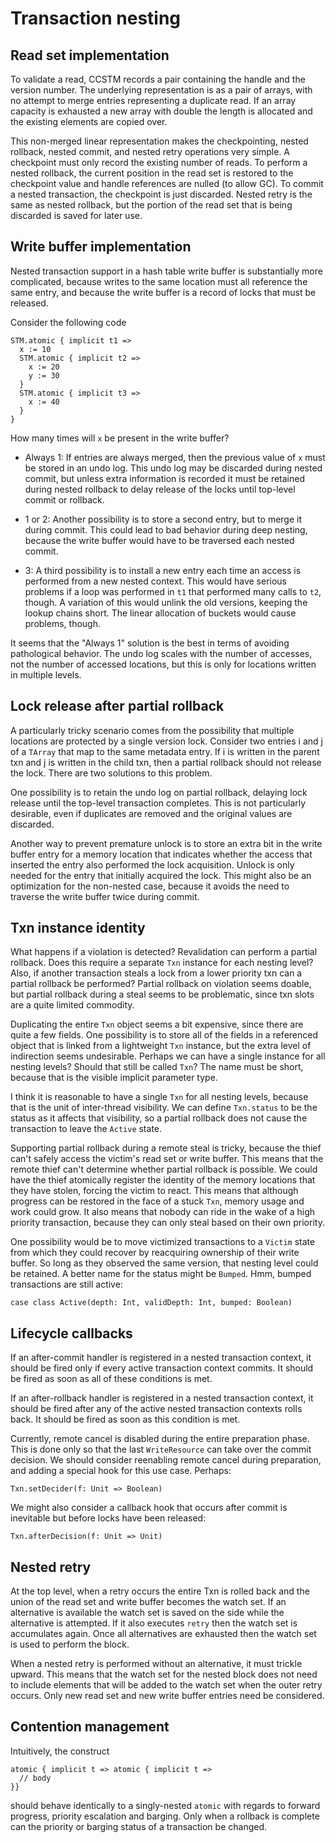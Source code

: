 # Transaction nesting

## Read set implementation

To validate a read, CCSTM records a pair containing the handle and
the version number.  The underlying representation is as a pair of
arrays, with no attempt to merge entries representing a duplicate read.
If an array capacity is exhausted a new array with double the length is
allocated and the existing elements are copied over.

This non-merged linear representation makes the checkpointing, nested
rollback, nested commit, and nested retry operations very simple.
A checkpoint must only record the existing number of reads.  To perform
a nested rollback, the current position in the read set is restored to
the checkpoint value and handle references are nulled (to allow GC).
To commit a nested transaction, the checkpoint is just discarded.
Nested retry is the same as nested rollback, but the portion of the read
set that is being discarded is saved for later use.

## Write buffer implementation

Nested transaction support in a hash table write buffer is substantially
more complicated, because writes to the same location must all reference
the same entry, and because the write buffer is a record of locks that
must be released.

Consider the following code

    STM.atomic { implicit t1 =>
      x := 10
      STM.atomic { implicit t2 =>
        x := 20
        y := 30
      }
      STM.atomic { implicit t3 =>
        x := 40
      }
    }

How many times will `x` be present in the write buffer?

* Always 1: If entries are always merged, then the previous value of
  `x` must be stored in an undo log.  This undo log may be discarded
  during nested commit, but unless extra information is recorded it must
  be retained during nested rollback to delay release of the locks until
  top-level commit or rollback.

* 1 or 2: Another possibility is to store a second entry, but to merge it
  during commit.  This could lead to bad behavior during deep nesting,
  because the write buffer would have to be traversed each nested commit.

* 3: A third possibility is to install a new entry each time an access
  is performed from a new nested context.  This would have serious
  problems if a loop was performed in `t1` that performed many calls to
  `t2`, though.  A variation of this would unlink the old versions,
  keeping the lookup chains short.  The linear allocation of buckets
  would cause problems, though.

It seems that the "Always 1" solution is the best in terms of avoiding
pathological behavior.  The undo log scales with the number of accesses,
not the number of accessed locations, but this is only for locations
written in multiple levels.

## Lock release after partial rollback

A particularly tricky scenario comes from the possibility that multiple
locations are protected by a single version lock.  Consider two entries
i and j of a `TArray` that map to the same metadata entry.  If i is
written in the parent txn and j is written in the child txn, then a
partial rollback should not release the lock.  There are two solutions to this
problem.

One possibility is to retain the undo log on partial rollback, delaying lock
release until the top-level transaction completes.  This is not particularly
desirable, even if duplicates are removed and the original values are
discarded.

Another way to prevent premature unlock is to store an extra bit in
the write buffer entry for a memory location that indicates whether
the access that inserted the entry also performed the lock acquisition.
Unlock is only needed for the entry that initially acquired the lock.
This might also be an optimization for the non-nested case, because it
avoids the need to traverse the write buffer twice during commit.

## Txn instance identity

What happens if a violation is detected?  Revalidation can perform a
partial rollback.  Does this require a separate `Txn` instance for each
nesting level?  Also, if another transaction steals a lock from a lower
priority txn can a partial rollback be performed?  Partial rollback on
violation seems doable, but partial rollback during a steal seems to be
problematic, since txn slots are a quite limited commodity.

Duplicating the entire `Txn` object seems a bit expensive, since there
are quite a few fields.  One possibility is to store all of the fields
in a referenced object that is linked from a lightweight `Txn` instance,
but the extra level of indirection seems undesirable.  Perhaps we can have
a single instance for all nesting levels?  Should that still be called
`Txn`?  The name must be short, because that is the visible implicit
parameter type.

I think it is reasonable to have a single `Txn` for all nesting levels,
because that is the unit of inter-thread visibility.  We can define
`Txn.status` to be the status as it affects that visibility, so a partial
rollback does not cause the transaction to leave the `Active` state.

Supporting partial rollback during a remote steal is tricky, because
the thief can't safely access the victim's read set or write buffer.
This means that the remote thief can't determine whether partial rollback
is possible.  We could have the thief atomically register the identity of
the memory locations that they have stolen, forcing the victim to react.
This means that although progress can be restored in the face of a stuck
`Txn`, memory usage and work could grow.  It also means that nobody can
ride in the wake of a high priority transaction, because they can only
steal based on their own priority.

One possibility would be to move victimized transactions to a `Victim` state
from which they could recover by reacquiring ownership of their write buffer.
So long as they observed the same version, that nesting level could be
retained.  A better name for the status might be `Bumped`.  Hmm, bumped
transactions are still active:

    case class Active(depth: Int, validDepth: Int, bumped: Boolean)

## Lifecycle callbacks

If an after-commit handler is registered in a nested transaction context,
it should be fired only if every active transaction context commits.
It should be fired as soon as all of these conditions is met.

If an after-rollback handler is registered in a nested transaction
context, it should be fired after any of the active nested transaction
contexts rolls back.  It should be fired as soon as this condition is met.

Currently, remote cancel is disabled during the entire preparation phase.
This is done only so that the last `WriteResource` can take over the
commit decision.  We should consider reenabling remote cancel during
preparation, and adding a special hook for this use case.  Perhaps:

    Txn.setDecider(f: Unit => Boolean)

We might also consider a callback hook that occurs after commit is
inevitable but before locks have been released:

    Txn.afterDecision(f: Unit => Unit)

## Nested retry

At the top level, when a retry occurs the entire Txn is rolled back
and the union of the read set and write buffer becomes the watch set.
If an alternative is available the watch set is saved on the side while
the alternative is attempted.  If it also executes `retry` then the watch
set is accumulates again.  Once all alternatives are exhausted then the
watch set is used to perform the block.

When a nested retry is performed without an alternative, it must
trickle upward.  This means that the watch set for the nested block
does not need to include elements that will be added to the watch set
when the outer retry occurs.  Only new read set and new write buffer
entries need be considered.

## Contention management

Intuitively, the construct

    atomic { implicit t => atomic { implicit t =>
      // body
    }}

should behave identically to a singly-nested `atomic` with regards to forward
progress, priority escalation and barging.  Only when a rollback is complete
can the priority or barging status of a transaction be changed.
